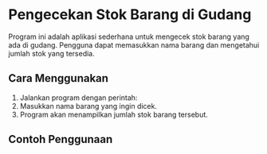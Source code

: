 # Pengecekan Stok Barang di Gudang

Program ini adalah aplikasi sederhana untuk mengecek stok barang yang ada di gudang. Pengguna dapat memasukkan nama barang dan mengetahui jumlah stok yang tersedia.

## Cara Menggunakan

1. Jalankan program dengan perintah:
2. Masukkan nama barang yang ingin dicek.
3. Program akan menampilkan jumlah stok barang tersebut.

## Contoh Penggunaan

